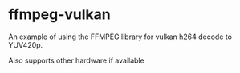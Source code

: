# ffmpeg-vulkan
An example of using the FFMPEG library for vulkan h264 decode to YUV420p.

Also supports other hardware if available

